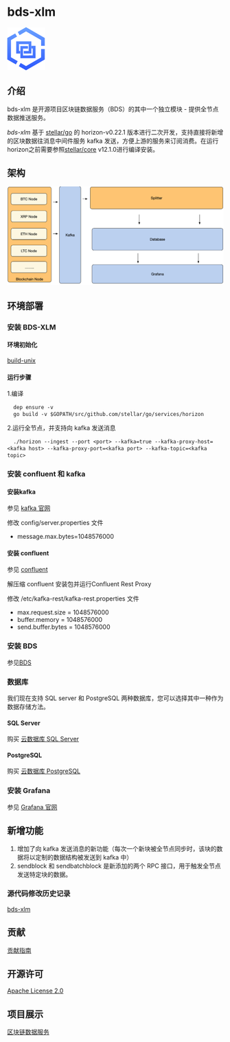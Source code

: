 # bds-xlm
![logo](./docs/bds-logo.png)
## 介绍
bds-xlm 是开源项目区块链数据服务（BDS）的其中一个独立模块 - 提供全节点数据推送服务。

*bds-xlm* 基于 [stellar/go](https://github.com/stellar/go) 的 horizon-v0.22.1 版本进行二次开发，支持直接将新增的区块数据往消息中间件服务 kafka 发送，方便上游的服务来订阅消费。在运行horizon之前需要参照[stellar/core](https://github.com/stellar/stellar-core) v12.1.0进行编译安装。

## 架构
![架构](./docs/bds-architecture.jpg)

## 环境部署 
### 安装 BDS-XLM
#### 环境初始化
[build-unix](./docs/build.md)

#### 运行步骤

1.编译

 ```
   dep ensure -v
   go build -v $GOPATH/src/github.com/stellar/go/services/horizon
 ```
 
2.运行全节点，并支持向 kafka 发送消息

```
  ./horizon --ingest --port <port> --kafka=true --kafka-proxy-host=<kafka host> --kafka-proxy-port=<kafka port> --kafka-topic=<kafka topic>
```

### 安装 confluent 和 kafka
#### 安装kafka
参见 [kafka 官网](http://kafka.apache.org/quickstart)

修改 config/server.properties 文件

* message.max.bytes=1048576000

#### 安装 confluent
参见 [confluent](https://docs.confluent.io/current/installation/installing_cp/zip-tar.html#prod-kafka-cli-install)

解压缩 confluent 安装包并运行Confluent Rest Proxy

修改 /etc/kafka-rest/kafka-rest.properties 文件

* max.request.size = 1048576000
* buffer.memory = 1048576000
* send.buffer.bytes = 1048576000

### 安装 BDS
参见[BDS](https://github.com/jdcloud-bds/bds)

### 数据库
我们现在支持 SQL server 和 PostgreSQL 两种数据库，您可以选择其中一种作为数据存储方法。

#### SQL Server
购买 [云数据库 SQL Server](https://www.jdcloud.com/cn/products/jcs-for-sql-server)

#### PostgreSQL 
购买 [云数据库 PostgreSQL](https://www.jdcloud.com/cn/products/jcs-for-postgresql)

### 安装 Grafana 
参见 [Grafana 官网](https://grafana.com/)

## 新增功能

1. 增加了向 kafka 发送消息的新功能（每次一个新块被全节点同步时，该块的数据将以定制的数据结构被发送到 kafka 中）
2. sendblock 和 sendbatchblock 是新添加的两个 RPC 接口，用于触发全节点发送特定块的数据。

### 源代码修改历史记录
[bds-xlm](./CHANGE_HISTORY.md)

## 贡献
[贡献指南](./CONTRIBUTING.md)

## 开源许可 
[Apache License 2.0](./LICENSE)

## 项目展示
[区块链数据服务](https://bds.jdcloud.com/)

